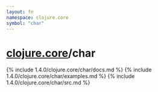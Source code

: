 ```yaml
---
layout: fn
namespace: clojure.core
symbol: "char"
---
```


# [clojure.core](../)/char

{% include 1.4.0/clojure.core/char/docs.md %}
{% include 1.4.0/clojure.core/char/examples.md %}
{% include 1.4.0/clojure.core/char/src.md %}

